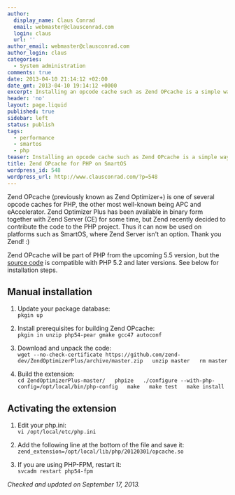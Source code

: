 ```yaml
---
author:
  display_name: Claus Conrad
  email: webmaster@clausconrad.com
  login: claus
  url: ''
author_email: webmaster@clausconrad.com
author_login: claus
categories:
  - System administration
comments: true
date: 2013-04-10 21:14:12 +02:00
date_gmt: 2013-04-10 19:14:12 +0000
excerpt: Installing an opcode cache such as Zend OPcache is a simple way to improve your PHP's performance on SmartOS. Here's how.
header: 'no'
layout: page.liquid
published: true
sidebar: left
status: publish
tags:
  - performance
  - smartos
  - php
teaser: Installing an opcode cache such as Zend OPcache is a simple way to improve your PHP's performance on SmartOS. Here's how.
title: Zend OPcache for PHP on SmartOS
wordpress_id: 548
wordpress_url: http://www.clausconrad.com/?p=548
---
```

Zend OPcache (previously known as Zend Optimizer+) is one of several opcode caches for PHP, the other most well-known being APC and eAccelerator. Zend Optimizer Plus has been available in binary form together with Zend Server (CE) for some time, but Zend recently decided to contribute the code to the PHP project. Thus it can now be used on platforms such as SmartOS, where Zend Server isn't an option. Thank you Zend! :)

Zend OPcache will be part of PHP from the upcoming 5.5 version, but the [source code](https://github.com/zend-dev/ZendOptimizerPlus) is compatible with PHP 5.2 and later versions. See below for installation steps.

## Manual installation

1.  Update your package database:  
    `pkgin up`

3.  Install prerequisites for building Zend OPcache:  
    `pkgin in unzip php54-pear gmake gcc47 autoconf`

5.  Download and unpack the code:  
    `wget --no-check-certificate https://github.com/zend-dev/ZendOptimizerPlus/archive/master.zip  
    unzip master  
    rm master`

7.  Build the extension:  
    `cd ZendOptimizerPlus-master/  
    phpize  
    ./configure --with-php-config=/opt/local/bin/php-config  
    make  
    make test  
    make install`

## Activating the extension

1.  Edit your php.ini:  
    `vi /opt/local/etc/php.ini`

3.  Add the following line at the bottom of the file and save it:  
    `zend_extension=/opt/local/lib/php/20120301/opcache.so`

5.  If you are using PHP-FPM, restart it:  
    `svcadm restart php54-fpm`

_Checked and updated on September 17, 2013._
